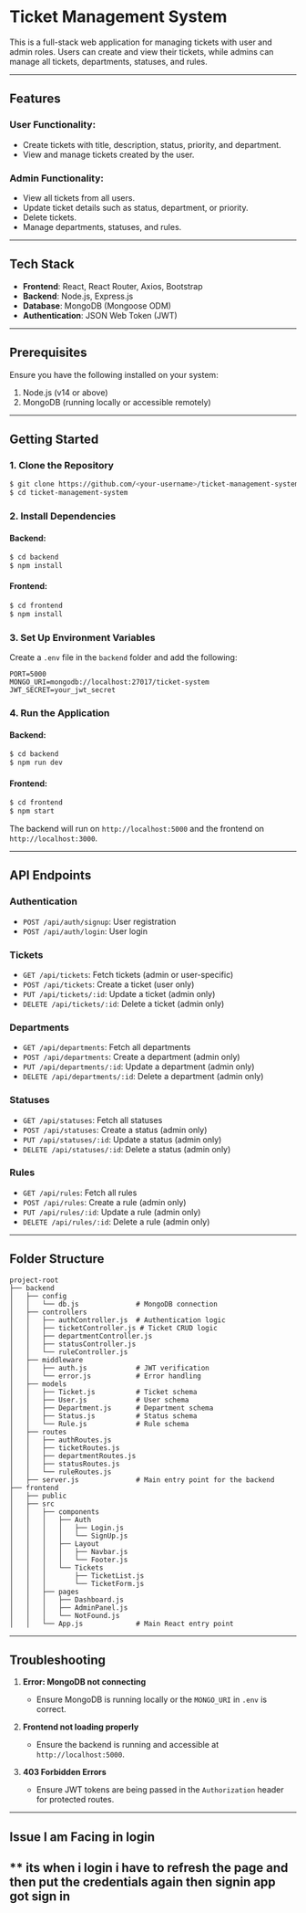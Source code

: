 # Ticket Management System

This is a full-stack web application for managing tickets with user and admin roles. Users can create and view their tickets, while admins can manage all tickets, departments, statuses, and rules.

---

## Features

### User Functionality:
- Create tickets with title, description, status, priority, and department.
- View and manage tickets created by the user.

### Admin Functionality:
- View all tickets from all users.
- Update ticket details such as status, department, or priority.
- Delete tickets.
- Manage departments, statuses, and rules.

---

## Tech Stack

- **Frontend**: React, React Router, Axios, Bootstrap
- **Backend**: Node.js, Express.js
- **Database**: MongoDB (Mongoose ODM)
- **Authentication**: JSON Web Token (JWT)

---

## Prerequisites

Ensure you have the following installed on your system:

1. Node.js (v14 or above)
2. MongoDB (running locally or accessible remotely)

---

## Getting Started

### 1. Clone the Repository
```bash
$ git clone https://github.com/<your-username>/ticket-management-system.git
$ cd ticket-management-system
```

### 2. Install Dependencies
#### Backend:
```bash
$ cd backend
$ npm install
```
#### Frontend:
```bash
$ cd frontend
$ npm install
```

### 3. Set Up Environment Variables

Create a `.env` file in the `backend` folder and add the following:
```env
PORT=5000
MONGO_URI=mongodb://localhost:27017/ticket-system
JWT_SECRET=your_jwt_secret
```

### 4. Run the Application
#### Backend:
```bash
$ cd backend
$ npm run dev
```
#### Frontend:
```bash
$ cd frontend
$ npm start
```

The backend will run on `http://localhost:5000` and the frontend on `http://localhost:3000`.

---

## API Endpoints

### Authentication
- `POST /api/auth/signup`: User registration
- `POST /api/auth/login`: User login

### Tickets
- `GET /api/tickets`: Fetch tickets (admin or user-specific)
- `POST /api/tickets`: Create a ticket (user only)
- `PUT /api/tickets/:id`: Update a ticket (admin only)
- `DELETE /api/tickets/:id`: Delete a ticket (admin only)

### Departments
- `GET /api/departments`: Fetch all departments
- `POST /api/departments`: Create a department (admin only)
- `PUT /api/departments/:id`: Update a department (admin only)
- `DELETE /api/departments/:id`: Delete a department (admin only)

### Statuses
- `GET /api/statuses`: Fetch all statuses
- `POST /api/statuses`: Create a status (admin only)
- `PUT /api/statuses/:id`: Update a status (admin only)
- `DELETE /api/statuses/:id`: Delete a status (admin only)

### Rules
- `GET /api/rules`: Fetch all rules
- `POST /api/rules`: Create a rule (admin only)
- `PUT /api/rules/:id`: Update a rule (admin only)
- `DELETE /api/rules/:id`: Delete a rule (admin only)

---

## Folder Structure
```
project-root
├── backend
│   ├── config
│   │   └── db.js              # MongoDB connection
│   ├── controllers
│   │   ├── authController.js  # Authentication logic
│   │   ├── ticketController.js # Ticket CRUD logic
│   │   ├── departmentController.js
│   │   ├── statusController.js
│   │   └── ruleController.js
│   ├── middleware
│   │   ├── auth.js            # JWT verification
│   │   └── error.js           # Error handling
│   ├── models
│   │   ├── Ticket.js          # Ticket schema
│   │   ├── User.js            # User schema
│   │   ├── Department.js      # Department schema
│   │   ├── Status.js          # Status schema
│   │   └── Rule.js            # Rule schema
│   ├── routes
│   │   ├── authRoutes.js
│   │   ├── ticketRoutes.js
│   │   ├── departmentRoutes.js
│   │   ├── statusRoutes.js
│   │   └── ruleRoutes.js
│   ├── server.js              # Main entry point for the backend
├── frontend
│   ├── public
│   ├── src
│   │   ├── components
│   │   │   ├── Auth
│   │   │   │   ├── Login.js
│   │   │   │   └── SignUp.js
│   │   │   ├── Layout
│   │   │   │   ├── Navbar.js
│   │   │   │   └── Footer.js
│   │   │   └── Tickets
│   │   │       ├── TicketList.js
│   │   │       └── TicketForm.js
│   │   ├── pages
│   │   │   ├── Dashboard.js
│   │   │   ├── AdminPanel.js
│   │   │   └── NotFound.js
│   │   └── App.js             # Main React entry point
```

---

## Troubleshooting

1. **Error: MongoDB not connecting**
   - Ensure MongoDB is running locally or the `MONGO_URI` in `.env` is correct.

2. **Frontend not loading properly**
   - Ensure the backend is running and accessible at `http://localhost:5000`.

3. **403 Forbidden Errors**
   - Ensure JWT tokens are being passed in the `Authorization` header for protected routes.

---
## Issue I am Facing in login
** its when i login i have to refresh the page and then put the credentials again then signin app got sign in
---
